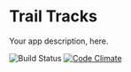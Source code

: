 # Trail Tracks
Your app description, here.  


![Build Status](https://codeship.com/projects/b92e3eb0-2f63-0134-e550-2ab7b83717b2/status?branch=master)
[![Code Climate](https://codeclimate.com/github/dantediclemente/trail-tracks/badges/gpa.svg)](https://codeclimate.com/github/dantediclemente/trail-tracks)

